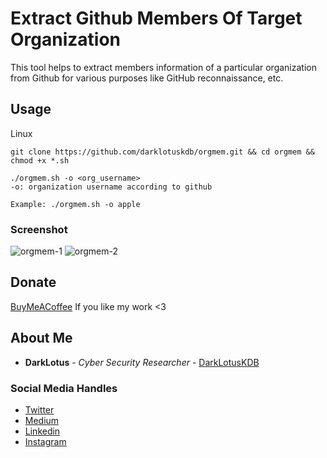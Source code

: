 # Extract Github Members Of Target Organization
This tool helps to extract members information of a particular organization from Github for various purposes like GitHub reconnaissance, etc. 

## Usage

Linux

```
git clone https://github.com/darklotuskdb/orgmem.git && cd orgmem && chmod +x *.sh 
```
```
./orgmem.sh -o <org_username>
-o: organization username according to github

Example: ./orgmem.sh -o apple
```

### Screenshot
![orgmem-1](https://user-images.githubusercontent.com/29382875/154572421-dee61aba-a9df-4dbd-bc6e-6c37b925a0fe.png)
![orgmem-2](https://user-images.githubusercontent.com/29382875/154570765-4c003918-2717-4b48-a560-ddfbc7d69cdf.png)

## Donate
[BuyMeACoffee](https://www.buymeacoffee.com/darklotus) If you like my work <3

## About Me

* **DarkLotus** - *Cyber Security Researcher* - [DarkLotusKDB](https://github.com/darklotuskdb)

### Social Media Handles
* [Twitter](https://twitter.com/darklotuskdb)
* [Medium](https://medium.com/@darklotus)
* [Linkedin](https://www.linkedin.com/in/kamaldeepbhati/)
* [Instagram](https://www.instagram.com/kamaldeepbhati/)
